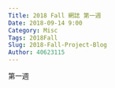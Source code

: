 ```yaml
---
Title: 2018 Fall 網誌 第一週
Date: 2018-09-14 9:00
Category: Misc
Tags: 2018Fall
Slug: 2018-Fall-Project-Blog
Author: 40623115
---
```


第一週